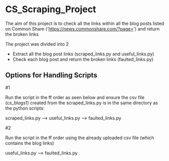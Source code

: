 # CS_Scraping_Project

The aim of this project is to check all the links within all the blog posts listed on Common Share ('https://news.commonshare.com/?page=') and return the broken links

The project was divided into 2
- Extract all the blog post links (scraped_links.py and useful_links.py)
- Check each blog post and return the broken links (faulted_links.py)

## Options for Handling Scripts

#1

Run the script in the ff order as seen below and ensure the csv file (cs_blogs1) created from the scraped_links.py is in the same directory as the python scripts:

scraped_links.py --> useful_links.py --> faulted_links.py

#2

Run the script in the ff order using the already uploaded csv file (which contains the blog links)

useful_links.py --> faulted_links.py
